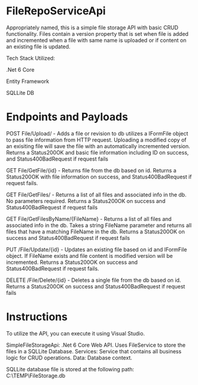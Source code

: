 # FileRepoServiceApi
Appropriately named, this is a simple file storage API with basic CRUD functionality. Files contain a version property that is set when file is added and incremented when a file with same name is uploaded or if content on an existing file is updated.

Tech Stack Utilized:

.Net 6 Core

Entity Framework

SQLLite DB

# Endpoints and Payloads
POST File/Upload/ - Adds a file or revision to db utilizes a IFormFile object to pass file information from HTTP request. Uploading a modified copy of an exisiting file will save the file with an automatically incremented version. Returns a Status200OK and basic file information including ID on success, and Status400BadRequest if request fails

GET File/GetFile/{id} - Returns file from the db based on id. Returns a Status200OK with file information on success, and Status400BadRequest if request fails.

GET File/GetFiles/ - Returns a list of all files and associated info in the db. No parameters required. Returns a Status200OK on success and Status400BadRequest if request fails

GET File/GetFilesByName/{FileName} - Returns a list of all files and associated info in the db. Takes a string FileName parameter and returns all files that have a matching FileName in the db. Returns a Status200OK on success and Status400BadRequest if request fails

PUT /File/Update/{id} - Updates an existing file based on id and IFormFile object. If FileName exists and file content is modified version will be incremented. Returns a Status200OK on success and Status400BadRequest if request fails.

DELETE /File/Delete/{id} - Deletes a single file from the db based on id. Returns a Status200OK on success and Status400BadRequest if request fails

# Instructions
To utilize the API, you can
execute it using Visual Studio. 

SimpleFileStorageApi: .Net 6 Core Web API. Uses FileService to store the files in a SQLLite Database.
Services: Service that contains all business logic for CRUD operations.
Data: Database context.  

SQLLite database file is stored at the following path:  
C:\TEMP\FileStorage.db

